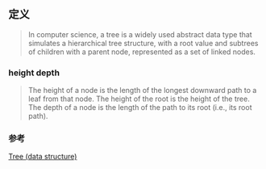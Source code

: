 ## 定义
> In computer science, a tree is a widely used abstract data type that simulates a hierarchical tree structure, with a root value and subtrees of children with a parent node, represented as a set of linked nodes.

### height depth
> The height of a node is the length of the longest downward path to a leaf from that node. The height of the root is the height of the tree. The depth of a node is the length of the path to its root (i.e., its root path).

### 参考
[Tree (data structure)](https://en.wikipedia.org/wiki/Tree_(data_structure))